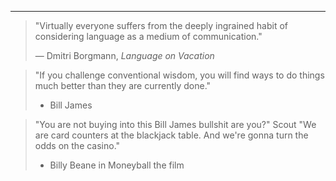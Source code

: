 ***

> "Virtually everyone suffers from the deeply ingrained habit of considering language as a medium of communication."
>
> ― Dmitri Borgmann, *Language on Vacation*


> "If you challenge conventional wisdom, you will find ways to do things much better than they are currently done."
>
> - Bill James

> "You are not buying into this Bill James bullshit are you?" Scout
> "We are card counters at the blackjack table. And we're gonna turn the odds on the casino." 
>
> - Billy Beane in Moneyball the film

